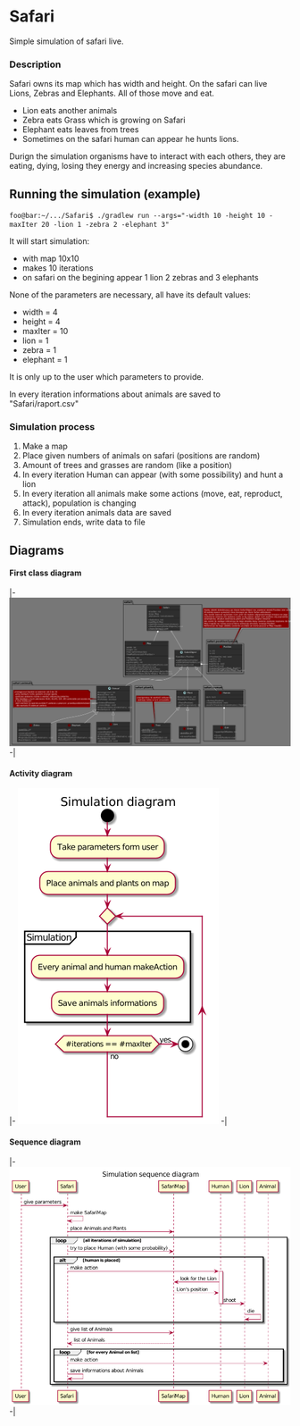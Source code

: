 # Safari
Simple simulation of safari live.

### Description 
Safari owns its map which has width and height. On the safari can live Lions, Zebras and Elephants. All of those move and eat.
* Lion eats another animals
* Zebra eats Grass which is growing on Safari
* Elephant eats leaves from trees 
* Sometimes on the safari human can appear he hunts lions.

Durign the simulation organisms have to interact with each others, they are eating, dying, losing they energy and increasing species abundance.

Running the simulation (example)
---
```console
foo@bar:~/.../Safari$ ./gradlew run --args="-width 10 -height 10 -maxIter 20 -lion 1 -zebra 2 -elephant 3"
```
It will start simulation:
* with map 10x10 
* makes 10 iterations
* on safari on the begining appear 1 lion 2 zebras and 3 elephants 

None of the parameters are necessary, all have its default values:
* width = 4
* height = 4
* maxIter = 10
* lion = 1
* zebra = 1
* elephant = 1

It is only up to the user which parameters to provide.

In every iteration informations about animals are saved to "Safari/raport.csv"

### Simulation process
1. Make a map
2. Place given numbers of animals on safari (positions are random)
3. Amount of trees and grasses are random (like a position)
4. In every iteration Human can appear (with some possibility) and hunt a lion
4. In every iteration all animals make some actions (move, eat, reproduct, attack), population is changing
5. In every iteration animals data are saved
6. Simulation ends, write data to file

Diagrams
---
#### First class diagram
|- ![alt text](https://github.com/Karolina606/Safari/blob/master/doc/diagrams/png/classDiagram.png "class diagram") -|

#### Activity diagram
|- ![alt text](https://github.com/Karolina606/Safari/blob/master/doc/diagrams/png/activityDiagram.png "class diagram") -|

#### Sequence diagram
|- ![alt text](https://github.com/Karolina606/Safari/blob/master/doc/diagrams/png/sequenceDiagram.png "class diagram") -|


